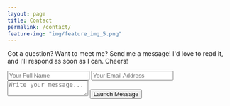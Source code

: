 ```yaml
---
layout: page
title: Contact
permalink: /contact/
feature-img: "img/feature_img_5.png"
---
```


Got a question? Want to meet me? Send me a message! I'd love to read it, and I'll respond as soon as I can. Cheers!

<form class="contact-form" action="https://getsimpleform.com/messages?form_api_token=c48ce3e4b4cda5910ab8178aa38f5bca" method="post">
  <!-- the redirect_to is optional, the form will redirect to the referrer on submission -->
  <input type='hidden' name='redirect_to' value='http://brandoncaples.com/thank-you/' />
  <input class="form-name" type='text' name='name' placeholder='Your Full Name' />
  <input class="form-email" type='email' name='email' placeholder='Your Email Address' />
  <textarea class="form-message" name='message' placeholder='Write your message...'></textarea>
  <input class="submit" type='submit' value='Launch Message' />
</form>